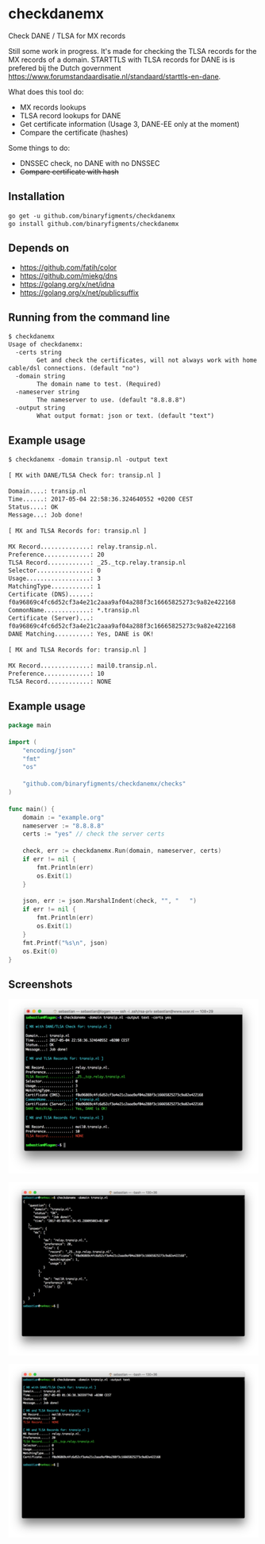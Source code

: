 # checkdanemx
Check DANE / TLSA for MX records

Still some work in progress. It's made for checking the TLSA records for the MX records of a domain. STARTTLS with TLSA records for DANE is is prefered bij the Dutch government https://www.forumstandaardisatie.nl/standaard/starttls-en-dane.

What does this tool do:

* MX records lookups
* TLSA record lookups for DANE
* Get certificate information (Usage 3, DANE-EE only at the moment)
* Compare the certificate (hashes)

Some things to do:

* DNSSEC check, no DANE with no DNSSEC
* ~~Compare certificate with hash~~

## Installation

```
go get -u github.com/binaryfigments/checkdanemx
go install github.com/binaryfigments/checkdanemx
```

## Depends on

* https://github.com/fatih/color
* https://github.com/miekg/dns
* https://golang.org/x/net/idna
* https://golang.org/x/net/publicsuffix

## Running from the command line

```
$ checkdanemx 
Usage of checkdanemx:
  -certs string
    	Get and check the certificates, will not always work with home cable/dsl connections. (default "no")
  -domain string
    	The domain name to test. (Required)
  -nameserver string
    	The nameserver to use. (default "8.8.8.8")
  -output string
    	What output format: json or text. (default "text")
```

## Example usage

```
$ checkdanemx -domain transip.nl -output text

[ MX with DANE/TLSA Check for: transip.nl ]

Domain....: transip.nl
Time......: 2017-05-04 22:58:36.324640552 +0200 CEST
Status....: OK
Message...: Job done!

[ MX and TLSA Records for: transip.nl ]

MX Record..............: relay.transip.nl.
Preference.............: 20
TLSA Record............: _25._tcp.relay.transip.nl
Selector...............: 0
Usage..................: 3
MatchingType...........: 1
Certificate (DNS)......: f0a96869c4fc6d52cf3a4e21c2aaa9af04a288f3c16665825273c9a82e422168
CommonName.............: *.transip.nl
Certificate (Server)...: f0a96869c4fc6d52cf3a4e21c2aaa9af04a288f3c16665825273c9a82e422168
DANE Matching..........: Yes, DANE is OK!

[ MX and TLSA Records for: transip.nl ]

MX Record..............: mail0.transip.nl.
Preference.............: 10
TLSA Record............: NONE
```

## Example usage

```go
package main

import (
	"encoding/json"
	"fmt"
	"os"

	"github.com/binaryfigments/checkdanemx/checks"
)

func main() {
	domain := "example.org"
	nameserver := "8.8.8.8"
    certs := "yes" // check the server certs

	check, err := checkdanemx.Run(domain, nameserver, certs)
	if err != nil {
		fmt.Println(err)
		os.Exit(1)
	}

	json, err := json.MarshalIndent(check, "", "   ")
	if err != nil {
		fmt.Println(err)
		os.Exit(1)
	}
	fmt.Printf("%s\n", json)
	os.Exit(0)
}
```

## Screenshots

![shot3](https://github.com/binaryfigments/checkdanemx/raw/master/screenshots/shot3.png "shot3")

![shot1](https://github.com/binaryfigments/checkdanemx/raw/master/screenshots/shot1.png "shot1")

![shot2](https://github.com/binaryfigments/checkdanemx/raw/master/screenshots/shot2.png "shot2")